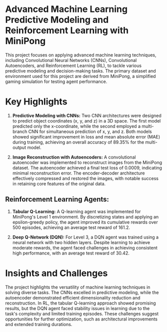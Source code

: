 # Advanced Machine Learning Predictive Modeling and Reinforcement Learning with MiniPong

This project focuses on applying advanced machine learning techniques, including Convolutional Neural Networks (CNNs), Convolutional Autoencoders, and Reinforcement Learning (RL), to tackle various predictive modeling and decision-making tasks. The primary dataset and environment used for this project are derived from MiniPong, a simplified gaming simulation for testing agent performance.

# Key Highlights

1. **Predictive Modeling with CNNs:** Two CNN architectures were designed to predict object coordinates (x, y, and z) in a 3D space. The first model predicted only the x-coordinate, while the second employed a multi-branch CNN for simultaneous prediction of x, y, and z. Both models showed significant improvement in loss and mean absolute error (MAE) during training, achieving an overall accuracy of 89.35% for the multi-output model.

2. **Image Reconstruction with Autoencoders:** A convolutional autoencoder was implemented to reconstruct images from the MiniPong dataset. The autoencoder achieved a final test loss of 0.0009, indicating minimal reconstruction error. The encoder-decoder architecture effectively compressed and restored the images, with notable success in retaining core features of the original data.

## Reinforcement Learning Agents:

1. **Tabular Q-Learning:** A Q-learning agent was implemented for MiniPong's Level 1 environment. By discretizing states and applying an epsilon-greedy policy, the agent improved its cumulative rewards over 500 episodes, achieving an average test reward of 161.2.

2. **Deep Q-Network (DQN):** For Level 3, a DQN agent was trained using a neural network with two hidden layers. Despite learning to achieve moderate rewards, the agent faced challenges in achieving consistent high performance, with an average test reward of 30.42.

# Insights and Challenges

The project highlights the versatility of machine learning techniques in solving diverse tasks. The CNNs excelled in predictive modeling, while the autoencoder demonstrated efficient dimensionality reduction and reconstruction. In RL, the tabular Q-learning approach showed promising results, but the DQN agent faced stability issues in learning due to the task's complexity and limited training episodes. These challenges suggest opportunities for further optimization, such as architectural improvements and extended training durations.
